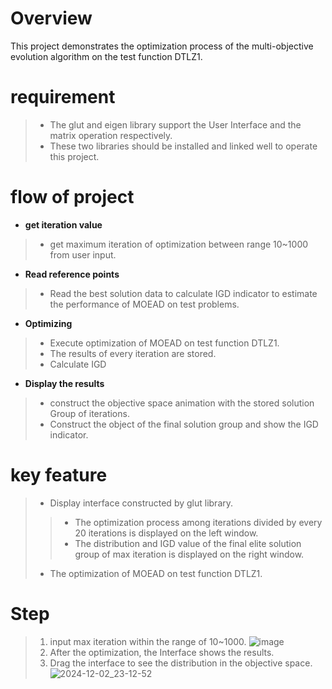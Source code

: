 # **Overview**
This project demonstrates the optimization process of the multi-objective evolution algorithm on the test function DTLZ1.

# **requirement**
> * The glut and eigen library support the User Interface and the matrix operation respectively. 
> * These two libraries should be installed and linked well to operate this project.
# **flow of project**
* **get iteration value**
> * get maximum iteration of optimization between range 10~1000 from user input.
* **Read reference points**
> * Read the best solution data to calculate IGD indicator to estimate the performance of MOEAD on test problems.
* **Optimizing**
> * Execute optimization of MOEAD on test function DTLZ1.
> * The results of every iteration are stored.
> * Calculate IGD
* **Display the results**
> * construct the objective space animation with the stored solution Group of iterations.
> * Construct the object of the final solution group and show the IGD indicator.

# **key feature**
> * Display interface constructed by glut library.
>> * The optimization process among iterations divided by every 20 iterations is displayed on the left window.
>> * The distribution and IGD value of the final elite solution group of max iteration is displayed on the right window.
> * The optimization of MOEAD on test function DTLZ1.
# **Step**
> 1. input max iteration within the range of 10~1000.
![image](https://github.com/user-attachments/assets/348cf57a-7735-4afa-b32b-8ff55469c12f)
> 2. After the optimization, the Interface shows the results.
> 3. Drag the interface to see the distribution in the objective space.
![2024-12-02_23-12-52](https://github.com/user-attachments/assets/d8af2c74-d4b9-4442-bff5-ee28eac9efeb)
